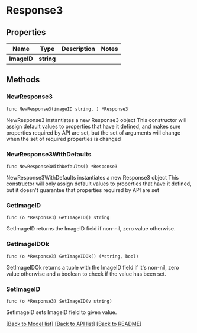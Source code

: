 # Response3

## Properties

Name | Type | Description | Notes
------------ | ------------- | ------------- | -------------
**ImageID** | **string** |  | 

## Methods

### NewResponse3

`func NewResponse3(imageID string, ) *Response3`

NewResponse3 instantiates a new Response3 object
This constructor will assign default values to properties that have it defined,
and makes sure properties required by API are set, but the set of arguments
will change when the set of required properties is changed

### NewResponse3WithDefaults

`func NewResponse3WithDefaults() *Response3`

NewResponse3WithDefaults instantiates a new Response3 object
This constructor will only assign default values to properties that have it defined,
but it doesn't guarantee that properties required by API are set

### GetImageID

`func (o *Response3) GetImageID() string`

GetImageID returns the ImageID field if non-nil, zero value otherwise.

### GetImageIDOk

`func (o *Response3) GetImageIDOk() (*string, bool)`

GetImageIDOk returns a tuple with the ImageID field if it's non-nil, zero value otherwise
and a boolean to check if the value has been set.

### SetImageID

`func (o *Response3) SetImageID(v string)`

SetImageID sets ImageID field to given value.



[[Back to Model list]](../README.md#documentation-for-models) [[Back to API list]](../README.md#documentation-for-api-endpoints) [[Back to README]](../README.md)


